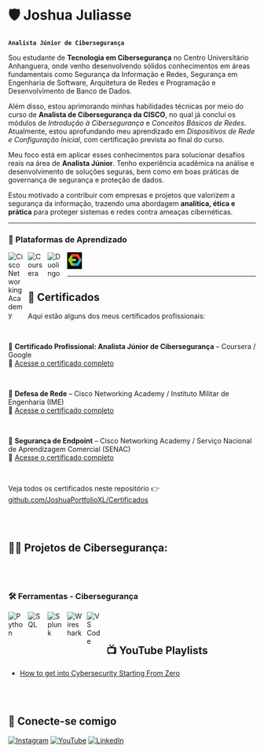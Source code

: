 # 🛡️ Joshua Juliasse

**`Analista Júnior de Cibersegurança`**

Sou estudante de **Tecnologia em Cibersegurança** no Centro Universitário Anhanguera, onde venho desenvolvendo sólidos conhecimentos em áreas fundamentais como Segurança da Informação e Redes, Segurança em Engenharia de Software, Arquitetura de Redes e Programação e Desenvolvimento de Banco de Dados.

Além disso, estou aprimorando minhas habilidades técnicas por meio do curso de **Analista de Cibersegurança da CISCO**, no qual já concluí os módulos de *Introdução à Cibersegurança* e *Conceitos Básicos de Redes*. Atualmente, estou aprofundando meu aprendizado em *Dispositivos de Rede e Configuração Inicial*, com certificação prevista ao final do curso.

Meu foco está em aplicar esses conhecimentos para solucionar desafios reais na área de **Analista Júnior**. Tenho experiência acadêmica na análise e desenvolvimento de soluções seguras, bem como em boas práticas de governança de segurança e proteção de dados.

Estou motivado a contribuir com empresas e projetos que valorizem a segurança da informação, trazendo uma abordagem **analítica, ética e prática** para proteger sistemas e redes contra ameaças cibernéticas.

---

### 📘 Plataformas de Aprendizado

<img 
    align="left" 
    alt="Cisco Networking Academy" 
    title="Cisco Networking Academy (Curso de Analista de Cibersegurança)" 
    width="30px" 
    style="padding-right: 10px;" 
    src="https://cdn.simpleicons.org/cisco/1BA0D7" 
/>
<img 
    align="left" 
    alt="Coursera" 
    title="Coursera (Cursos Google, Cybersecurity, etc.)" 
    width="30px" 
    style="padding-right: 10px;" 
    src="https://cdn.simpleicons.org/coursera/0056D2" 
/>
<img 
    align="left" 
    alt="Duolingo" 
    title="Duolingo (Estudo contínuo de inglês técnico)" 
    width="30px" 
    style="padding-right: 10px;" 
    src="https://cdn.simpleicons.org/duolingo/58CC02" 
/>
<img 
    align="left" 
    alt="CodeIoT" 
    title="CodeIoT (Plataforma de cursos gratuitos em IoT, Python, etc.)" 
    width="30px" 
    style="padding-right: 10px;" 
    src="https://raw.githubusercontent.com/JoshuaPortfolioXL/SVG-icons/main/codeiot-svg.png" 
/>

<br/><br/>

---

<h2>📑 Certificados</h2>

Aqui estão alguns dos meus certificados profissionais:

<br/>

📜 <strong>Certificado Profissional: Analista Júnior de Cibersegurança</strong> – Coursera / Google  
🔗 <a href="https://github.com/JoshuaPortfolioXL/Certificados/blob/main/Google%20Cybersecurity%20Professional%20Certificate%20V2.pdf" target="_blank">Acesse o certificado completo</a>

<br/>

📜 <strong>Defesa de Rede</strong> – Cisco Networking Academy / Instituto Militar de Engenharia (IME)  
🔗 <a href="https://github.com/JoshuaPortfolioXL/Certificados/blob/main/Defesa-de-Rede-IME-2025.pdf" target="_blank">Acesse o certificado completo</a>

<br/>

📜 <strong>Segurança de Endpoint</strong> – Cisco Networking Academy / Serviço Nacional de Aprendizagem Comercial (SENAC)  
🔗 <a href="https://github.com/JoshuaPortfolioXL/Certificados/blob/main/Seguran%C3%A7a%20de%20endpoint%20SENAC.pdf" target="_blank">Acesse o certificado completo</a>

<br/>

Veja todos os certificados neste repositório 👉 
<a href="https://github.com/JoshuaPortfolioXL/Certificados#readme" target="_blank">github.com/JoshuaPortfolioXL/Certificados</a>

<br/><br/>

<h2>👨‍💻 Projetos de Cibersegurança:</h2>


<br/><br/>

### 🛠️ Ferramentas - Cibersegurança

<img 
    align="left" 
    alt="Python" 
    title="Python (scripts, automações)" 
    width="30px" 
    style="padding-right: 10px;" 
    src="https://cdn.jsdelivr.net/gh/devicons/devicon@latest/icons/python/python-original.svg" 
/>
<img 
    align="left" 
    alt="SQL" 
    title="SQL (Consulta e Auditoria de Dados)" 
    width="30px" 
    style="padding-right: 10px;" 
    src="https://cdn.jsdelivr.net/gh/devicons/devicon@latest/icons/mysql/mysql-original.svg" 
/>
<img 
    align="left" 
    alt="Splunk" 
    title="Splunk (SIEM - Análise de Logs)" 
    width="30px" 
    style="padding-right: 10px;" 
    src="https://cdn.simpleicons.org/splunk/000000" 
/>
<img 
    align="left" 
    alt="Wireshark" 
    title="Wireshark (Análise de Pacotes)" 
    width="30px" 
    style="padding-right: 10px;" 
    src="https://cdn.simpleicons.org/wireshark/1679A7" 
/>
<img 
    align="left" 
    alt="VS Code" 
    title="Visual Studio Code (Editor)" 
    width="30px" 
    style="padding-right: 10px;" 
    src="https://cdn.jsdelivr.net/gh/devicons/devicon@latest/icons/vscode/vscode-original.svg" 
/>
<br/><br/>

<h2>📺 YouTube Playlists</h2>

- [How to get into Cybersecurity Starting From Zero](https://www.youtube.com/watch?v=a83ASGn_V_s)

<br/><br/>

## 🤳 Conecte-se comigo

[![Instagram](https://img.shields.io/badge/Instagram-E4405F?style=for-the-badge&logo=instagram&logoColor=white)](https://www.instagram.com/seu_usuario)
[![YouTube](https://img.shields.io/badge/YouTube-FF0000?style=for-the-badge&logo=youtube&logoColor=white)](https://www.youtube.com/c/joshmadakor)
[![LinkedIn](https://img.shields.io/badge/LinkedIn-0A66C2?style=for-the-badge&logo=linkedin&logoColor=white)](https://www.linkedin.com/in/joshua-juliasse-2762ba209/)

<br/><br/>

[youtube]: https://www.youtube.com/c/joshmadakor  
[linkedin]: https://www.linkedin.com/in/joshua-juliasse-2762ba209/  
[instagram]: https://www.instagram.com/seu_usuario_aqui


<!--
**joshmadakor1/joshmadakor1** is a ✨ _special_ ✨ repository because its `README.md` (this file) appears on your GitHub profile.

Here are some ideas to get you started:

- 🔭 I’m currently working on ...
- 🌱 I’m currently learning ...
- 👯 I’m looking to collaborate on ...
- 🤔 I’m looking for help with ...
- 💬 Ask me about ...
- 📫 How to reach me: ...
- 😄 Pronouns: ...
- ⚡ Fun fact: ...
-->
